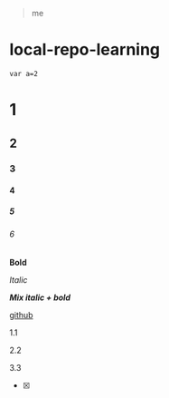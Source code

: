 
>me

# local-repo-learning

```var a=2                     ```
# 1
## 2
### 3
#### 4
##### 5
###### 6
**Bold**

*Italic*

***Mix italic + bold***

[github ](www.github.com)

1.1

2.2

3.3

- [x]
